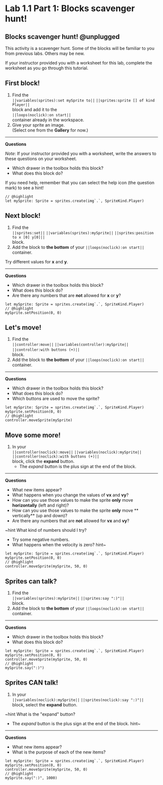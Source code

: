 # Lab 1.1 Part 1: Blocks scavenger hunt!

## Blocks scavenger hunt! @unplugged

This activity is a scavenger hunt.
Some of the blocks will be familiar to you from previous labs.
Others may be new.

If your instructor provided you with a worksheet for this lab,
complete the worksheet as you go through this tutorial.

## First block!

1.   Find the  
``||variables(sprites):set mySprite to||`` ``||sprites:sprite [] of kind Player||``   
block and add it to the   
``||loops(noclick):on start||``   
container already in the workspace.
1.   Give your sprite an image.   
(Select one from the **Gallery** for now.)

---

**Questions**

*Note*: If your instructor provided you with a worksheet,
write the answers to these questions on your worksheet.

-   Which drawer in the toolbox holds this block?
-   What does this block do?

If you need help, remember that you can select the help icon
(the question mark) to see a hint!

```blocks
// @highlight
let mySprite: Sprite = sprites.create(img`.`, SpriteKind.Player)
```

## Next block!

1.   Find the   
``||sprites:set||`` ``||variables(sprites):mySprite||``
``||sprites:position to x [0] y[0]||``   
 block.
1.   Add the block to **the bottom** of your ``||loops(noclick):on start||`` container.

Try different values for **x** and **y**.

---

**Questions**

-   Which drawer in the toolbox holds this block?
-   What does this block do?
-   Are there any numbers that are **not** allowed for **x** or **y**?

```blocks
let mySprite: Sprite = sprites.create(img`.`, SpriteKind.Player)
// @highlight
mySprite.setPosition(0, 0)
```

## Let's move!

1.   Find the   
``||controller:move||`` ``||variables(controller):mySprite||``
``||controller:with buttons (+)||``   
 block.
2.   Add the block to **the bottom** of your ``||loops(noclick):on start||`` container.

---

**Questions**

-   Which drawer in the toolbox holds this block?
-   What does this block do?
-   Which buttons are used to move the sprite?

```blocks
let mySprite: Sprite = sprites.create(img`.`, SpriteKind.Player)
mySprite.setPosition(0, 0)
// @highlight
controller.moveSprite(mySprite)
```

## Move some more!

1.   In your   
``||controller(noclick):move||`` ``||variables(noclick):mySprite||``
``||controller(noclick):with buttons (+)||``   
block, click the **expand** button.
     -   The *expand* button is the plus sign at the end of the block.

---

**Questions**

-   What new items appear?
-   What happens when you change the values of **vx** and **vy**?
-   How can you use those values to make the sprite **only** move
**horizontally** (left and right)?
-   How can you use those values to make the sprite **only** move
** vertically** (up and down)?
-   Are there any numbers that are **not** allowed for **vx** and **vy**?

~hint What kind of numbers should I try?
-   Try some negative numbers.
-   What happens when the velocity is zero?
hint~

```blocks
let mySprite: Sprite = sprites.create(img`.`, SpriteKind.Player)
mySprite.setPosition(0, 0)
// @highlight
controller.moveSprite(mySprite, 50, 0)
```

## Sprites can talk?

1.   Find the   
``||variables(sprites):mySprite||`` ``||sprites:say ":)"||``   
 block.
2.   Add the block to **the bottom** of your ``||loops(noclick):on start||`` container.

---

**Questions**

-   Which drawer in the toolbox holds this block?
-   What does this block do?

```blocks
let mySprite: Sprite = sprites.create(img`.`, SpriteKind.Player)
mySprite.setPosition(0, 0)
controller.moveSprite(mySprite, 50, 0)
// @highlight
mySprite.say(":)")
```

## Sprites CAN talk!

1.   In your   
``||variables(noclick):mySprite||`` ``||sprites(noclick):say ":)"||``   
block,
select the **expand** button.

~hint What is the "expand" button?
-   The *expand* button is the plus sign at the end of the block.
hint~

---

**Questions**

-   What new items appear?
-   What is the purpose of each of the new items?

```blocks
let mySprite: Sprite = sprites.create(img`.`, SpriteKind.Player)
mySprite.setPosition(0, 0)
controller.moveSprite(mySprite, 50, 0)
// @highlight
mySprite.say(":)", 1000)
```
